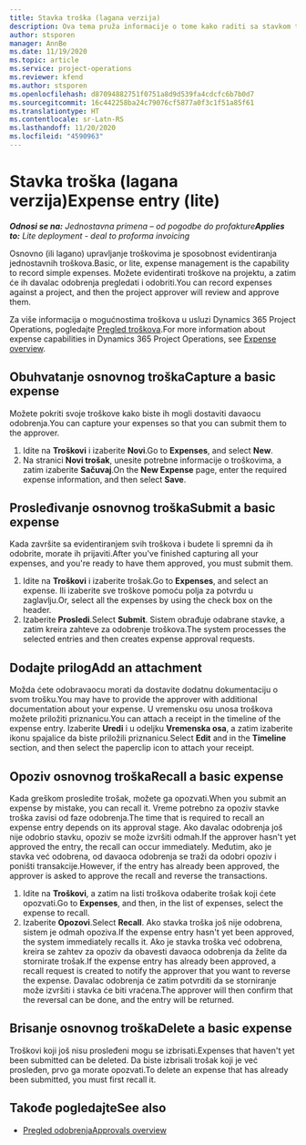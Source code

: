 ```yaml
---
title: Stavka troška (lagana verzija)
description: Ova tema pruža informacije o tome kako raditi sa stavkom troška u jednostavnoj primeni.
author: stsporen
manager: AnnBe
ms.date: 11/19/2020
ms.topic: article
ms.service: project-operations
ms.reviewer: kfend
ms.author: stsporen
ms.openlocfilehash: d87094882751f0751a8d9d539fa4cdcfc6b7b0d7
ms.sourcegitcommit: 16c442258ba24c79076cf5877a0f3c1f51a85f61
ms.translationtype: HT
ms.contentlocale: sr-Latn-RS
ms.lasthandoff: 11/20/2020
ms.locfileid: "4590963"
---
```

# <a name="expense-entry-lite"></a><span data-ttu-id="e264f-103">Stavka troška (lagana verzija)</span><span class="sxs-lookup"><span data-stu-id="e264f-103">Expense entry (lite)</span></span>

<span data-ttu-id="e264f-104">_**Odnosi se na:** Jednostavna primena – od pogodbe do profakture_</span><span class="sxs-lookup"><span data-stu-id="e264f-104">_**Applies to:** Lite deployment - deal to proforma invoicing_</span></span>

<span data-ttu-id="e264f-105">Osnovno (ili lagano) upravljanje troškovima je sposobnost evidentiranja jednostavnih troškova.</span><span class="sxs-lookup"><span data-stu-id="e264f-105">Basic, or lite, expense management is the capability to record simple expenses.</span></span> <span data-ttu-id="e264f-106">Možete evidentirati troškove na projektu, a zatim će ih davalac odobrenja pregledati i odobriti.</span><span class="sxs-lookup"><span data-stu-id="e264f-106">You can record expenses against a project, and then the project approver will review and approve them.</span></span>

<span data-ttu-id="e264f-107">Za više informacija o mogućnostima troškova u usluzi Dynamics 365 Project Operations, pogledajte [Pregled troškova](expense-overview.md).</span><span class="sxs-lookup"><span data-stu-id="e264f-107">For more information about expense capabilities in Dynamics 365 Project Operations, see [Expense overview](expense-overview.md).</span></span>

## <a name="capture-a-basic-expense"></a><span data-ttu-id="e264f-108">Obuhvatanje osnovnog troška</span><span class="sxs-lookup"><span data-stu-id="e264f-108">Capture a basic expense</span></span>

<span data-ttu-id="e264f-109">Možete pokriti svoje troškove kako biste ih mogli dostaviti davaocu odobrenja.</span><span class="sxs-lookup"><span data-stu-id="e264f-109">You can capture your expenses so that you can submit them to the approver.</span></span>

1. <span data-ttu-id="e264f-110">Idite na **Troškovi** i izaberite **Novi**.</span><span class="sxs-lookup"><span data-stu-id="e264f-110">Go to **Expenses**, and select **New**.</span></span>
2. <span data-ttu-id="e264f-111">Na stranici **Novi trošak**, unesite potrebne informacije o troškovima, a zatim izaberite **Sačuvaj**.</span><span class="sxs-lookup"><span data-stu-id="e264f-111">On the **New Expense** page, enter the required expense information, and then select **Save**.</span></span>

## <a name="submit-a-basic-expense"></a><span data-ttu-id="e264f-112">Prosleđivanje osnovnog troška</span><span class="sxs-lookup"><span data-stu-id="e264f-112">Submit a basic expense</span></span>

<span data-ttu-id="e264f-113">Kada završite sa evidentiranjem svih troškova i budete li spremni da ih odobrite, morate ih prijaviti.</span><span class="sxs-lookup"><span data-stu-id="e264f-113">After you've finished capturing all your expenses, and you're ready to have them approved, you must submit them.</span></span>

1. <span data-ttu-id="e264f-114">Idite na **Troškovi** i izaberite trošak.</span><span class="sxs-lookup"><span data-stu-id="e264f-114">Go to **Expenses**, and select an expense.</span></span> <span data-ttu-id="e264f-115">Ili izaberite sve troškove pomoću polja za potvrdu u zaglavlju.</span><span class="sxs-lookup"><span data-stu-id="e264f-115">Or, select all the expenses by using the check box on the header.</span></span>
2. <span data-ttu-id="e264f-116">Izaberite **Prosledi**.</span><span class="sxs-lookup"><span data-stu-id="e264f-116">Select **Submit**.</span></span> <span data-ttu-id="e264f-117">Sistem obrađuje odabrane stavke, a zatim kreira zahteve za odobrenje troškova.</span><span class="sxs-lookup"><span data-stu-id="e264f-117">The system processes the selected entries and then creates expense approval requests.</span></span>

## <a name="add-an-attachment"></a><span data-ttu-id="e264f-118">Dodajte prilog</span><span class="sxs-lookup"><span data-stu-id="e264f-118">Add an attachment</span></span>

<span data-ttu-id="e264f-119">Možda ćete odobravaocu morati da dostavite dodatnu dokumentaciju o svom trošku.</span><span class="sxs-lookup"><span data-stu-id="e264f-119">You may have to provide the approver with additional documentation about your expense.</span></span> <span data-ttu-id="e264f-120">U vremensku osu unosa troškova možete priložiti priznanicu.</span><span class="sxs-lookup"><span data-stu-id="e264f-120">You can attach a receipt in the timeline of the expense entry.</span></span> <span data-ttu-id="e264f-121">Izaberite **Uredi** i u odeljku **Vremenska osa**, a zatim izaberite ikonu spajalice da biste priložili priznanicu.</span><span class="sxs-lookup"><span data-stu-id="e264f-121">Select **Edit** and in the **Timeline** section, and then select the paperclip icon to attach your receipt.</span></span>

## <a name="recall-a-basic-expense"></a><span data-ttu-id="e264f-122">Opoziv osnovnog troška</span><span class="sxs-lookup"><span data-stu-id="e264f-122">Recall a basic expense</span></span>

<span data-ttu-id="e264f-123">Kada greškom prosledite trošak, možete ga opozvati.</span><span class="sxs-lookup"><span data-stu-id="e264f-123">When you submit an expense by mistake, you can recall it.</span></span> <span data-ttu-id="e264f-124">Vreme potrebno za opoziv stavke troška zavisi od faze odobrenja.</span><span class="sxs-lookup"><span data-stu-id="e264f-124">The time that is required to recall an expense entry depends on its approval stage.</span></span>  <span data-ttu-id="e264f-125">Ako davalac odobrenja još nije odobrio stavku, opoziv se može izvršiti odmah.</span><span class="sxs-lookup"><span data-stu-id="e264f-125">If the approver hasn't yet approved the entry, the recall can occur immediately.</span></span> <span data-ttu-id="e264f-126">Međutim, ako je stavka već odobrena, od davaoca odobrenja se traži da odobri opoziv i poništi transakcije.</span><span class="sxs-lookup"><span data-stu-id="e264f-126">However, if the entry has already been approved, the approver is asked to approve the recall and reverse the transactions.</span></span>

1. <span data-ttu-id="e264f-127">Idite na **Troškovi**, a zatim na listi troškova odaberite trošak koji ćete opozvati.</span><span class="sxs-lookup"><span data-stu-id="e264f-127">Go to **Expenses**, and then, in the list of expenses, select the expense to recall.</span></span>
2. <span data-ttu-id="e264f-128">Izaberite **Opozovi**.</span><span class="sxs-lookup"><span data-stu-id="e264f-128">Select **Recall**.</span></span> <span data-ttu-id="e264f-129">Ako stavka troška još nije odobrena, sistem je odmah opoziva.</span><span class="sxs-lookup"><span data-stu-id="e264f-129">If the expense entry hasn't yet been approved, the system immediately recalls it.</span></span> <span data-ttu-id="e264f-130">Ako je stavka troška već odobrena, kreira se zahtev za opoziv da obavesti davaoca odobrenja da želite da stornirate trošak.</span><span class="sxs-lookup"><span data-stu-id="e264f-130">If the expense entry has already been approved, a recall request is created to notify the approver that you want to reverse the expense.</span></span> <span data-ttu-id="e264f-131">Davalac odobrenja će zatim potvrditi da se storniranje može izvršiti i stavka će biti vraćena.</span><span class="sxs-lookup"><span data-stu-id="e264f-131">The approver will then confirm that the reversal can be done, and the entry will be returned.</span></span>

## <a name="delete-a-basic-expense"></a><span data-ttu-id="e264f-132">Brisanje osnovnog troška</span><span class="sxs-lookup"><span data-stu-id="e264f-132">Delete a basic expense</span></span>

<span data-ttu-id="e264f-133">Troškovi koji još nisu prosleđeni mogu se izbrisati.</span><span class="sxs-lookup"><span data-stu-id="e264f-133">Expenses that haven't yet been submitted can be deleted.</span></span> <span data-ttu-id="e264f-134">Da biste izbrisali trošak koji je već prosleđen, prvo ga morate opozvati.</span><span class="sxs-lookup"><span data-stu-id="e264f-134">To delete an expense that has already been submitted, you must first recall it.</span></span>

## <a name="see-also"></a><span data-ttu-id="e264f-135">Takođe pogledajte</span><span class="sxs-lookup"><span data-stu-id="e264f-135">See also</span></span>

- [<span data-ttu-id="e264f-136">Pregled odobrenja</span><span class="sxs-lookup"><span data-stu-id="e264f-136">Approvals overview</span></span>](../approvals/approvals-overview.md)
